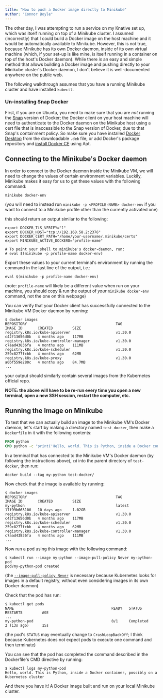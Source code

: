 ```yaml
---
title: "How to push a Docker image directly to Minikube"
author: "Connor Boyle"
---
```


The other day, I was attempting to run a service on my Knative set up, which was itself running on top of a Minikube
cluster. I assumed (incorrectly) that I could build a Docker image on the host machine and it would be automatically
available to Minikube. However, this is not true, because Minikube has its own Docker daemon, inside of its own virtual
machine (which, if your set-up is like mine, is itself running in a container on top of the host's Docker daemon). While
there *is* an easy and simple method that allows building a Docker image and pushing directly to your Minikube
cluster's Docker daemon, I don't believe it is well-documented anywhere on the public web.

The following walkthrough assumes that you have a running Minikube cluster and have installed `kubectl`.

### Un-installing Snap Docker

First, if you are on Ubuntu, you need to make sure that you are *not* running
the [Snap](https://ubuntu.com/core/services/guide/snaps-intro) version of Docker; the Docker client on your host machine
will need to authenticate to the Docker daemon on the Minikube host using a cert file that is inaccessible to the
Snap version of Docker, due to that Snap's containment policy. So make sure you have
installed [Docker Desktop](https://docs.docker.com/desktop/install/linux-install/) from the downloadable `.deb` file, or
add Docker's package repository
and [install Docker CE](https://docs.docker.com/engine/install/ubuntu/#install-using-the-repository) using Apt.

## Connecting to the Minikube's Docker daemon

In order to connect to the Docker daemon inside the Minikube VM, we will need to change the values of certain
environment variables. Luckily, Minikube makes it easy for us to get these values with the following command:

```shell
minikube docker-env
```

(you will need to instead run `minikube -p <PROFILE-NAME> docker-env` if you want to connect to a Minikube profile other
than the currently activated one)

this should return an output similar to the following:

```
export DOCKER_TLS_VERIFY="1"
export DOCKER_HOST="tcp://192.168.58.2:2376"
export DOCKER_CERT_PATH="/home/your-username/.minikube/certs"
export MINIKUBE_ACTIVE_DOCKERD="profile-name"

# To point your shell to minikube's docker-daemon, run:
# eval $(minikube -p profile-name docker-env)
```

Export these values to your current terminal's environment by running the command in the last line of the output, i.e.:

```commandline
eval $(minikube -p profile-name docker-env)
```

(note: `profile-name` will likely be a different value when run on your machine, you should copy & run the output of
*your* `minikube docker-env` command, not the one on this webpage)

You can verify that your Docker client has successfully connected to the Minikube VM Docker daemon by running:


```shell
$ docker images
REPOSITORY                                         TAG                                        IMAGE ID       CREATED         SIZE
registry.k8s.io/kube-apiserver                     v1.30.0                                    c42f13656d0b   4 months ago    117MB
registry.k8s.io/kube-controller-manager            v1.30.0                                    c7aad43836fa   4 months ago    111MB
registry.k8s.io/kube-scheduler                     v1.30.0                                    259c8277fcbb   4 months ago    62MB
registry.k8s.io/kube-proxy                         v1.30.0                                    a0bf559e280c   4 months ago    84.7MB
...
```

your output should similarly contain several images from the Kubernetes official repo.

**NOTE: the above will have to be re-run every time you open a new terminal, open a new SSH session, restart the computer,
etc.**

## Running the Image on Minikube

To test that we can actually build an image to the Minikube VM's Docker daemon, let's start by making a directory named
`test-docker`, then make a `Dockerfile` in it with the following contents:

```Dockerfile
FROM python
CMD python -c "print('Hello, world. This is Python, inside a Docker container, possibly on a Kubernetes cluster')"
```

In a terminal that has connected to the Minikube VM's Docker daemon (by following the instructions above), `cd` into the
parent directory of `test-docker`, then run:

```commandline
docker build --tag my-python test-docker/
```

Now check that the image is available by running:

```commandline
$ docker images
REPOSITORY                                         TAG                                        IMAGE ID       CREATED         SIZE
my-python                                          latest                                     17f99b663100   10 days ago     1.02GB
registry.k8s.io/kube-apiserver                     v1.30.0                                    c42f13656d0b   4 months ago    117MB
registry.k8s.io/kube-scheduler                     v1.30.0                                    259c8277fcbb   4 months ago    62MB
registry.k8s.io/kube-controller-manager            v1.30.0                                    c7aad43836fa   4 months ago    111MB
...
```

Now run a pod using this image with the following command:

```shell
$ kubectl run --image my-python --image-pull-policy Never my-python-pod
pod/my-python-pod created
```

(the [`--image-pull-policy Never`](https://kubernetes.io/docs/concepts/containers/images/#image-pull-policy) is
necessary because Kubernetes looks for images in a default registry, without even considering images in its own
Docker daemon)

Check that the pod has run:

```shell
$ kubectl get pods
NAME                                             READY   STATUS                   RESTARTS         AGE
...
my-python-pod                                    0/1     Completed                2 (13s ago)      15s
```

(the pod's `STATUS` may eventually change to `CrashLoopBackOff`; I think because Kubernetes does not expect pods to
execute one command and then terminate)

You can see that the pod has completed the command described in the Dockerfile's CMD directive by running:

```shell
$ kubectl logs my-python-pod
Hello, world. This is Python, inside a Docker container, possibly on a Kubernetes cluster
```

And there you have it! A Docker image built and run on your local Minikube cluster.
